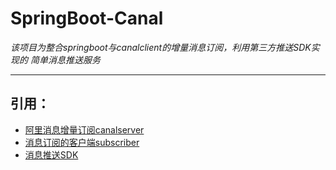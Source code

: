 # SpringBoot-Canal
  *该项目为整合springboot与canalclient的增量消息订阅，利用第三方推送SDK实现的
简单消息推送服务*
***
## 引用：
* [阿里消息增量订阅canalserver](https://github.com/alibaba/canal)
* [消息订阅的客户端subscriber]()
* [消息推送SDK](http://docs.getui.com/getui/server/java/start/)

